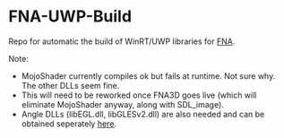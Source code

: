 # FNA-UWP-Build

Repo for automatic the build of WinRT/UWP libraries for [FNA](https://fna-xna.github.io/).

Note:

* MojoShader currently compiles ok but fails at runtime.  Not sure why.  The other DLLs seem fine.
* This will need to be reworked once FNA3D goes live (which will eliminate MojoShader anyway, along with SDL_image).
* Angle DLLs (libEGL.dll, libGLESv2.dll) are also needed and can be obtained seperately [here](https://github.com/cybik/angle-bootstraps/actions?query=workflow%3A%22Matrixed+UWP+Build%22).
